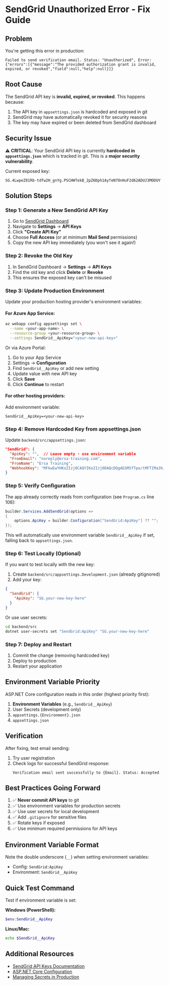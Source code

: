 # SendGrid Unauthorized Error - Fix Guide

## Problem
You're getting this error in production:
```
Failed to send verification email. Status: "Unauthorized", Error: {"errors":[{"message":"The provided authorization grant is invalid, expired, or revoked","field":null,"help":null}]}
```

## Root Cause
The SendGrid API key is **invalid, expired, or revoked**. This happens because:
1. The API key in `appsettings.json` is hardcoded and exposed in git
2. SendGrid may have automatically revoked it for security reasons
3. The key may have expired or been deleted from SendGrid dashboard

## Security Issue
⚠️ **CRITICAL**: Your SendGrid API key is currently **hardcoded in `appsettings.json`** which is tracked in git. This is a **major security vulnerability**.

Current exposed key:
```
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
```

## Solution Steps

### Step 1: Generate a New SendGrid API Key

1. Go to [SendGrid Dashboard](https://app.sendgrid.com/)
2. Navigate to **Settings** → **API Keys**
3. Click **"Create API Key"**
4. Choose **Full Access** (or at minimum **Mail Send** permissions)
5. Copy the new API key immediately (you won't see it again!)

### Step 2: Revoke the Old Key

1. In SendGrid Dashboard → **Settings** → **API Keys**
2. Find the old key and click **Delete** or **Revoke**
3. This ensures the exposed key can't be misused

### Step 3: Update Production Environment

Update your production hosting provider's environment variables:

#### For Azure App Service:
```bash
az webapp config appsettings set \
  --name <your-app-name> \
  --resource-group <your-resource-group> \
  --settings SendGrid__ApiKey="<your-new-api-key>"
```

Or via Azure Portal:
1. Go to your App Service
2. Settings → **Configuration**
3. Find `SendGrid__ApiKey` or add new setting
4. Update value with new API key
5. Click **Save**
6. Click **Continue** to restart

#### For other hosting providers:
Add environment variable:
```
SendGrid__ApiKey=<your-new-api-key>
```

### Step 4: Remove Hardcoded Key from appsettings.json

Update `backend/src/appsettings.json`:

```json
"SendGrid": {
  "ApiKey": "",  // Leave empty - use environment variable
  "FromEmail": "noreply@ersa-training.com",
  "FromName": "Ersa Training",
  "WebhookKey": "MFkwEwYHKoZIzj0CAQYIKoZIzj0DAQcDQgAEGM5fTpe/tMFTIMa3hJ1+VliCwyuv66RwfGe4nHwP/E14S7zWdLXcwdYOw9QvrelUzdhE9jVXjTZA1bbxhdgZWw=="
}
```

### Step 5: Verify Configuration

The app already correctly reads from configuration (see `Program.cs` line 106):
```csharp
builder.Services.AddSendGrid(options =>
{
    options.ApiKey = builder.Configuration["SendGrid:ApiKey"] ?? "";
});
```

This will automatically use environment variable `SendGrid__ApiKey` if set, falling back to `appsettings.json`.

### Step 6: Test Locally (Optional)

If you want to test locally with the new key:

1. Create `backend/src/appsettings.Development.json` (already gitignored)
2. Add your key:
```json
{
  "SendGrid": {
    "ApiKey": "SG.your-new-key-here"
  }
}
```

Or use user secrets:
```bash
cd backend/src
dotnet user-secrets set "SendGrid:ApiKey" "SG.your-new-key-here"
```

### Step 7: Deploy and Restart

1. Commit the change (removing hardcoded key)
2. Deploy to production
3. Restart your application

## Environment Variable Priority

ASP.NET Core configuration reads in this order (highest priority first):
1. **Environment Variables** (e.g., `SendGrid__ApiKey`)
2. User Secrets (development only)
3. `appsettings.{Environment}.json`
4. `appsettings.json`

## Verification

After fixing, test email sending:

1. Try user registration
2. Check logs for successful SendGrid response:
   ```
   Verification email sent successfully to {Email}. Status: Accepted
   ```

## Best Practices Going Forward

1. ✅ **Never commit API keys** to git
2. ✅ Use environment variables for production secrets
3. ✅ Use user secrets for local development
4. ✅ Add `.gitignore` for sensitive files
5. ✅ Rotate keys if exposed
6. ✅ Use minimum required permissions for API keys

## Environment Variable Format

Note the double underscore (`__`) when setting environment variables:
- Config: `SendGrid:ApiKey`
- Environment: `SendGrid__ApiKey`

## Quick Test Command

Test if environment variable is set:

**Windows (PowerShell):**
```powershell
$env:SendGrid__ApiKey
```

**Linux/Mac:**
```bash
echo $SendGrid__ApiKey
```

## Additional Resources

- [SendGrid API Keys Documentation](https://docs.sendgrid.com/ui/account-and-settings/api-keys)
- [ASP.NET Core Configuration](https://docs.microsoft.com/en-us/aspnet/core/fundamentals/configuration/)
- [Managing Secrets in Production](https://docs.microsoft.com/en-us/aspnet/core/security/app-secrets)

